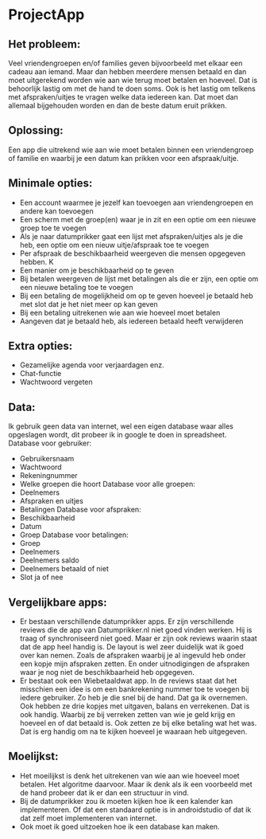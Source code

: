 # ProjectApp

## Het probleem:

Veel vriendengroepen en/of families geven bijvoorbeeld met elkaar een cadeau aan iemand. Maar dan hebben meerdere mensen betaald en dan moet uitgerekend worden wie aan wie terug moet betalen en hoeveel. Dat is behoorlijk lastig om met de hand te doen soms. 
Ook is het lastig om telkens met afspraken/uitjes te vragen welke data iedereen kan. Dat moet dan allemaal bijgehouden worden en dan de beste datum eruit prikken.

## Oplossing:

Een app die uitrekend wie aan wie moet betalen binnen een vriendengroep of familie en waarbij je een datum kan prikken voor een afspraak/uitje.

## Minimale opties:
-	Een account waarmee je jezelf kan toevoegen aan vriendengroepen en andere kan toevoegen
-	Een scherm met de groep(en) waar je in zit en een optie om een nieuwe groep toe te voegen
-	Als je naar datumprikker gaat een lijst met afspraken/uitjes als je die heb, een optie om een nieuw uitje/afspraak toe te voegen
-	Per afspraak de beschikbaarheid weergeven die mensen opgegeven hebben. K
-	Een manier om je beschikbaarheid op te geven
-	Bij betalen weergeven de lijst met betalingen als die er zijn, een optie om een nieuwe betaling toe te voegen
-	Bij een betaling de mogelijkheid om op te geven hoeveel je betaald heb met slot dat je het niet meer op kan geven
-	Bij een betaling uitrekenen wie aan wie hoeveel moet betalen
-	Aangeven dat je betaald heb, als iedereen betaald heeft verwijderen

## Extra opties:
-	Gezamelijke agenda voor verjaardagen enz.
-	Chat-functie
-	Wachtwoord vergeten

## Data:
 
Ik gebruik geen data van internet, wel een eigen database waar alles opgeslagen wordt, dit probeer ik in google te doen in spreadsheet. 
Database voor gebruiker:
-	Gebruikersnaam
-	Wachtwoord
-	Rekeningnummer
-	Welke groepen die hoort
Database voor alle groepen:
-	Deelnemers
-	Afspraken en uitjes
-	Betalingen
Database voor afspraken:
-	Beschikbaarheid
-	Datum
-	Groep 
Database voor betalingen:
-	Groep
-	Deelnemers
-	Deelnemers saldo
-	Deelnemers betaald of niet
-	Slot ja of nee

## Vergelijkbare apps:

-	Er bestaan verschillende datumprikker apps. Er zijn verschillende reviews die de app van Datumprikker.nl niet goed vinden werken. Hij is traag of synchroniseerd niet goed. Maar er zijn ook reviews waarin staat dat de app heel handig is. De layout is wel zeer duidelijk wat ik goed over kan nemen. Zoals de afspraken waarbij je al ingevuld heb onder een kopje mijn afspraken zetten. En onder uitnodigingen de afspraken waar je nog niet de beschikbaarheid heb opgegeven.
-	Er bestaat ook een Wiebetaaldwat app. In de reviews staat dat het misschien een idee is om een bankrekening nummer toe te voegen bij iedere gebruiker. Zo heb je die snel bij de hand. Dat ga ik overnemen. Ook hebben ze drie kopjes met uitgaven, balans en verrekenen. Dat is ook handig. Waarbij ze bij verreken zetten van wie je geld krijg en hoeveel en of dat betaald is. Ook zetten ze bij elke betaling wat het was. Dat is erg handig om na te kijken hoeveel je waaraan heb uitgegeven.

## Moelijkst:

-	Het moeilijkst is denk het uitrekenen van wie aan wie hoeveel moet betalen. Het algoritme daarvoor. Maar ik denk als ik een voorbeeld met de hand probeer dat ik er dan een structuur in vind. 
-	Bij de datumprikker zou ik moeten kijken hoe ik een kalender kan implementeren. Of dat een standaard optie is in androidstudio of dat ik dat zelf moet implementeren van internet. 
-	Ook moet ik goed uitzoeken hoe ik een database kan maken. 

  
